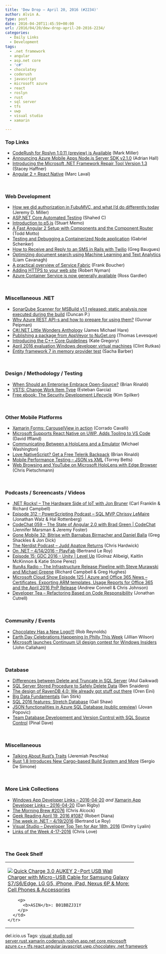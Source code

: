 ```yaml
---
title: 'Dew Drop – April 20, 2016 (#2234)'
author: Alvin A.
type: post
date: 2016-04-20T11:45:59+00:00
url: /2016/04/20/dew-drop-april-20-2016-2234/
categories:
  - Daily Links
  - Development
tags:
  - .net framework
  - angular
  - asp.net core
  - 'c#'
  - chocolatey
  - coderush
  - javascript
  - microsoft azure
  - react
  - roslyn
  - rust
  - sql server
  - tfs
  - uwp
  - visual studio
  - xamarin

---
```

### <a name="top"></a>Top Links

  * <a href="https://community.devexpress.com:443/blogs/markmiller/archive/2016/04/19/coderush-for-roslyn-1-0-11-preview-is-available.aspx" target="_blank">CodeRush for Roslyn 1.0.11 (preview) is Available</a> (Mark Miller)
  * <a href="https://azure.microsoft.com/blog/announcing-azure-mobile-apps-node-js-server-sdk-v2-1-0/" target="_blank">Announcing Azure Mobile Apps Node.js Server SDK v2.1.0</a> (Adrian Hall)
  * <a href="https://blogs.msdn.microsoft.com/dotnet/2016/04/19/introducing-the-microsoft-net-framework-repair-tool-version-1-3/" target="_blank">Introducing the Microsoft .NET Framework Repair Tool Version 1.3</a> (Stacey Haffner)
  * <a href="http://angularjs.blogspot.com/2016/04/angular-2-react-native.html" target="_blank">Angular 2 + React Native</a> (Marc Laval)

&nbsp;

### <a name="web"></a>Web Development

  * <a href="https://jeremydmiller.com/2016/04/19/how-we-did-authorization-in-fubumvc-and-what-id-do-differently-today/" target="_blank">How we did authorization in FubuMVC, and what I’d do differently today</a> (Jeremy D. Miller)
  * <a href="http://wakeupandcode.com/asp-net-core-testing/" target="_blank">ASP.NET Core Automated Testing</a> (Shahed C)
  * <a href="http://code.tutsplus.com/tutorials/introduction-to-p5js--cms-25665" target="_blank">Introduction to p5.js</a> (Stuart Memo)
  * <a href="http://developer.telerik.com/content-types/tutorials/super-fast-setup-angular-2-components-component-router/" target="_blank">A Fast Angular 2 Setup with Components and the Component Router</a> (Todd Motto)
  * <a href="http://feedproxy.google.com/~r/LosTechies/~3/TBRQL_kWRa8/" target="_blank">Testing and Debugging a Containerized Node application</a> (Gabriel Schenker)
  * <a href="http://twilioinc.wpengine.com/2016/04/receive-and-reply-to-sms-in-rails.html" target="_blank">How to Receive and Reply to an SMS in Rails with Twilio</a> (Greg Baugues)
  * <a href="https://azure.microsoft.com/blog/optimizing-document-search-using-machine-learning-text-analytics/" target="_blank">Optimizing document search using Machine Learning and Text Analytics</a> (Liam Cavanagh)
  * <a href="http://www.frankysnotes.com/2016/04/a-practical-overview-of-service-fabric.html" target="_blank">A practical overview of Service Fabric</a> (Frank Boucher)
  * <a href="http://feedproxy.google.com/~r/robertnyman/~3/EJs-6UocxWk/" target="_blank">Adding HTTPS to your web site</a> (Robert Nyman)
  * <a href="https://azure.microsoft.com/blog/azure-container-service-is-now-generally-available/" target="_blank">Azure Container Service is now generally available</a> (Ross Gardler)

&nbsp;

### <a name="dotnet"></a>Miscellaneous .NET

  * <a href="https://blogs.msdn.microsoft.com/visualstudioalm/2016/04/20/sonarqube-scanner-for-msbuild-v1-1-released-static-analysis-now-executed-during-the-build-2/" target="_blank">SonarQube Scanner for MSBuild v1.1 released: static analysis now executed during the build</a> (Duncan P.)
  * <a href="http://feedproxy.google.com/~r/gunnarpeipman/~3/lPtTa9a1KK4/" target="_blank">Why Azure REST API-s and how to prepare for using them?</a> (Gunnar Peipman)
  * <a href="http://feedproxy.google.com/~r/BlackRabbitCoder/~3/8PtQW9p9qbk/c.net-little-wonders-anthology.aspx" target="_blank">C#/.NET Little Wonders Anthology</a> (James Michael Hare)
  * <a href="http://www.thomaslevesque.com/2016/04/20/publishing-a-package-from-appveyor-to-nuget-org/" target="_blank">Publishing a package from AppVeyor to NuGet.org</a> (Thomas Levesque)
  * <a href="https://visualstudiomagazine.com/articles/2016/04/19/intro-to-cpp-core-guidelines.aspx" target="_blank">Introducing the C++ Core Guidelines</a> (Kate Gregory)
  * <a href="https://blogs.windows.com/buildingapps/2016/04/19/april-2016-evaluation-windows-developer-virtual-machines/?WT.mc_id=DX_MVP4025064" target="_blank">April 2016 evaluation Windows developer virtual machines</a> (Clint Rutkas)
  * <a href="https://sachabarbs.wordpress.com/2016/04/19/entity-framework-7-in-memory-provider-test/" target="_blank">Entity framework 7 in memory provider test</a> (Sacha Barber)

&nbsp;

### <a name="design"></a>Design / Methodology / Testing

  * <a href="https://www.progress.com/blogs/when-should-an-enterprise-embrace-open-source" target="_blank">When Should an Enterprise Embrace Open-Source?</a> (Brian Rinaldi)
  * <a href="http://www.almguide.com/2016/04/vsts-change-work-item-type/" target="_blank">VSTS: Change Work Item Type</a> (Esteban Garcia)
  * <a href="https://blogs.msdn.microsoft.com/microsoft_press/2016/04/19/free-ebook-the-security-development-lifecycle/" target="_blank">Free ebook: The Security Development Lifecycle</a> (Kim Spilker)

&nbsp;

### <a name="mobile"></a>Other Mobile Platforms

  * <a href="http://codeworks.it/blog/?p=444" target="_blank">Xamarin Forms: CarouselView in action</a> (Corrado Cavalli)
  * <a href="https://www.infoq.com/news/2016/04/react-native-uwp-vs-code?utm_campaign=infoq_content&utm_source=infoq&utm_medium=feed&utm_term=global" target="_blank">Microsoft Supports React Native on UWP, Adds Tooling to VS Code</a> (David Iffland)
  * <a href="http://hololenshelpwebsite.com/Blog/EntryId/1010/Communicating-Between-a-HoloLens-and-a-Emulator" target="_blank">Communicating Between a HoloLens and a Emulator</a> (Michael Washington)
  * <a href="http://developer.telerik.com/announcements/love-nativescript-get-free-telerik-backpack/" target="_blank">Love NativeScript? Get a Free Telerik Backpack</a> (Brian Rinaldi)
  * <a href="http://www.infragistics.com/community/blogs/torrey-betts/archive/2016/04/19/mobile-performance-testing-json-vs-xml.aspx" target="_blank">Mobile Performance Testing &#8211; JSON vs XML</a> (Torrey Betts)
  * <a href="https://buildhololens.com/2016/04/19/web-browsing-and-youtube-on-microsoft-hololens-with-edge-browser/" target="_blank">Web Browsing and YouTube on Microsoft HoloLens with Edge Browser</a> (Chris Pietschmann)

&nbsp;

### <a name="podcasts"></a>Podcasts / Screencasts / Videos

  * <a href="http://www.dotnetrocks.com/default.aspx?ShowNum=1285" target="_blank">.NET Rocks! &#8211; The Hardware Side of IoT with Jon Bruner</a> (Carl Franklin & Richard Campbell)
  * <a href="http://feedproxy.google.com/~r/Powerscripting/~3/kqtNCPBXkbI/episode-312-powerscripting-podcast-sql-mvp-chrissy-lemaire" target="_blank">Episode 312 &#8211; PowerScripting Podcast &#8211; SQL MVP Chrissy LeMaire</a> (Jonathan Walz & Hal Rottenberg)
  * <a href="https://channel9.msdn.com/Shows/codechat/059?WT.mc_id=DX_MVP4025064" target="_blank">CodeChat 059 &#8211; The State of Angular 2.0 with Brad Green | CodeChat</a> (Jennifer Marsman & Jeremy Foster)
  * <a href="http://gonemobile.io/blog/e0032-bitrise.with.barnabas.birmacher.and.daniel.balla/" target="_blank">Gone Mobile 32: Bitrise with Barnabas Birmacher and Daniel Balla</a> (Greg Shackles & Jon Dick)
  * <a href="http://nerdist.libsyn.com/judd-apatow-returns" target="_blank">The Nerdist Podcast &#8211; Judd Apatow Returns</a> (Chris Hardwick)
  * <a href="https://blogs.msdn.microsoft.com/dotnet/2016/04/19/on-net-4142016-playfab/" target="_blank">On .NET – 4/14/2016 – PlayFab</a> (Bertrand Le Roy)
  * <a href="https://channel9.msdn.com/Shows/Level-Up/Episode-15-GDC-2016-Unity?WT.mc_id=DX_MVP4025064" target="_blank">Episode 15: GDC 2016 &#8211; Unity | Level Up</a> (Golnaz Alibeigi, Kaitlin McKinnon & Katie Stone Perez)
  * <a href="http://feedproxy.google.com/~r/RunaAsRadioWma/~3/CmBPfTNB9Xw/default.aspx" target="_blank">RunAs Radio &#8211; The Infrastructure Release Pipeline with Steve Murawski and Michael Greene</a> (Richard Campbell & Greg Hughes)
  * <a href="http://feeds.microsoftcloudshow.com/~r/microsoftcloudshowepisodes/~3/b-GD0sFAFVw/125-azure-office-365-news-certificates-exporting-arm-templates-usage-reports-for-office-365-and-the-april-2016-pnp-release" target="_blank">Microsoft Cloud Show Episode 125 | Azure and Office 365 News &#8211; Certificates, Exporting ARM templates, Usage Reports for Office 365 and the April 2016 PnP Release</a> (Andrew Connell & Chris Johnson)
  * <a href="http://feedproxy.google.com/~r/DeveloperTea/~3/IoJgnzjY76Y/35739-refactoring-based-on-code-responsibility" target="_blank">Developer Tea &#8211; Refactoring Based on Code Responsibility</a> (Jonathan Cutrell)

&nbsp;

### <a name="events"></a>Community / Events

  * <a href="http://feedproxy.google.com/~r/robz/~3/nC9sHZEQtwE/chocolatey-has-a-new-logo.aspx" target="_blank">Chocolatey Has a New Logo!!!</a> (Rob Reynolds)
  * <a href="http://www.uwishunu.com/2016/04/earth-day/" target="_blank">Earth Day Celebrations Happening In Philly This Week</a> (Jillian Wilson)
  * <a href="http://feedproxy.google.com/~r/wmexperts/~3/CihV9uOlAQs/microsoft-launches-continuum-ui-design-contest-windows-insiders" target="_blank">Microsoft launches Continuum UI design contest for Windows Insiders</a> (John Callaham)

&nbsp;

### <a name="sql"></a>Database

  * <a href="http://feedproxy.google.com/~r/MSSQLTips-LatestSqlServerTips/~3/B4eauf6c6jE/tip.asp" target="_blank">Differences between Delete and Truncate in SQL Server</a> (Atul Gaikwad)
  * <a href="http://feedproxy.google.com/~r/MSSQLTips-LatestSqlServerTips/~3/SvNsIdRJ96E/tip.asp" target="_blank">SQL Server Stored Procedure to Safely Delete Data</a> (Ben Snaidero)
  * <a href="http://feedproxy.google.com/~r/AyendeRahien/~3/tZhk85ZFS_0/the-design-of-ravendb-4-0-we-already-got-stuff-out-there" target="_blank">The design of RavenDB 4.0: We already got stuff out there</a> (Oren Eini)
  * <a href="http://www.i-programmer.info/bookreviews/218-data-science/9655-big-data-fundamentals.html" target="_blank">Big Data Fundamentals</a> (Ian Stirk)
  * <a href="http://www.sqlservercentral.com/blogs/sqlinthewild/2016/04/19/sql-2016-features-stretch-database/" target="_blank">SQL 2016 features: Stretch Database</a> (Gail Shaw)
  * <a href="https://azure.microsoft.com/blog/json-functionalities-in-azure-sql-database-public-preview/" target="_blank">JSON functionalities in Azure SQL Database (public preview)</a> (Jovan Popovic)
  * <a href="http://blog.sqlauthority.com/2016/04/20/team-database-development-version-control-sql-source-control/" target="_blank">Team Database Development and Version Control with SQL Source Control</a> (Pinal Dave)

&nbsp;

### <a name="misc"></a>Miscellaneous

  * <a href="http://feedproxy.google.com/~r/facility9/~3/Jr1Yj_ArAnI/" target="_blank">Talking About Rust’s Traits</a> (Jeremiah Peschka)
  * <a href="http://www.infoq.com/news/2016/04/rust-18-released?utm_campaign=infoq_content&utm_source=infoq&utm_medium=feed&utm_term=global" target="_blank">Rust 1.8 Introduces New Cargo-based Build System and More</a> (Sergio De Simone)

&nbsp;

### <a name="links"></a>More Link Collections

  * <a href="http://windowsappdev.com/2016/04/windows-app-developer-links-2016-04-20/" target="_blank">Windows App Developer Links &#8211; 2016-04-20</a> _and_ <a href="http://allaboutxamarin.com/2016/04/xamarin-app-developer-links-2016-04-20/" target="_blank">Xamarin App Developer Links &#8211; 2016-04-20</a> (Dan Rigby)
  * <a href="http://feedproxy.google.com/~r/ReflectivePerspective/~3/_H5OEW_DXCQ/" target="_blank">The Morning Brew #2076</a> (Chris Alcock)
  * <a href="http://feeds.regulargeek.com/~r/RegularGeek/~3/V4GQ8WeOXvE/" target="_blank">Geek Reading April 19, 2016 #1087</a> (Robert Diana)
  * <a href="https://blogs.msdn.microsoft.com/dotnet/2016/04/19/the-week-in-net-4192016/" target="_blank">The week in .NET – 4/19/2016</a> (Bertrand Le Roy)
  * <a href="http://www.lyalin.com/2016/04/19/visual-studio-developer-top-ten-for-apr-18th-2016-2/" target="_blank">Visual Studio – Developer Top Ten for Apr 18th, 2016</a> (Dmitry Lyalin)
  * <a href="http://www.love2dev.com/#!article/Links-of-the-Week-4-17-2016" target="_blank">Links of the Week 4-17-2016</a> (Chris Love)

&nbsp;

### <a name="shelf"></a>The Geek Shelf

<div id="scid:7dc1bd33-94bd-46fd-a20b-0131235bcd47:7f653736-c580-4370-a0af-2d39d38818b7" class="wlWriterEditableSmartContent" style="float: none; padding-bottom: 0px; padding-top: 0px; padding-left: 0px; margin: 0px; display: inline; padding-right: 0px">
  <table cellspacing="0" cellpadding="2" width="400" border="0" unselectable="on">
    <tr>
      <td valign="top" width="400">
        <p>
          <a title="Quick Charge 3.0 AUKEY 2-Port USB Wall Charger with Micro-USB Cable for Samsung Galaxy S7/S6/Edge, LG G5, iPhone, iPad, Nexus 6P & More: Cell Phones & Accessories" href="http://www.amazon.com/exec/obidos/ASIN/B01BBZJ31Y/amavin-20"><img data-recalc-dims="1" decoding="async" src="https://i0.wp.com/images.amazon.com/images/P/B01BBZJ31Y.01.MZZZZZZZ.jpg?w=660" border="0" align="left" style="float:left" />Quick Charge 3.0 AUKEY 2-Port USB Wall Charger with Micro-USB Cable for Samsung Galaxy S7/S6/Edge, LG G5, iPhone, iPad, Nexus 6P & More: Cell Phones & Accessories</a>
        </p>
        
        <p>
          <b>ASIN</b>: B01BBZJ31Y
        </p>
      </td>
    </tr>
  </table>
</div>

<div id="scid:0767317B-992E-4b12-91E0-4F059A8CECA8:ffb64049-d5b0-4447-a808-736965e6fe60" class="wlWriterEditableSmartContent" style="float: none; padding-bottom: 0px; padding-top: 0px; padding-left: 0px; margin: 0px; display: inline; padding-right: 0px">
  del.icio.us Tags: <a href="http://del.icio.us/popular/visual+studio" rel="tag">visual studio</a>,<a href="http://del.icio.us/popular/sql+server" rel="tag">sql server</a>,<a href="http://del.icio.us/popular/rust" rel="tag">rust</a>,<a href="http://del.icio.us/popular/xamarin" rel="tag">xamarin</a>,<a href="http://del.icio.us/popular/coderush" rel="tag">coderush</a>,<a href="http://del.icio.us/popular/roslyn" rel="tag">roslyn</a>,<a href="http://del.icio.us/popular/asp.net+core" rel="tag">asp.net core</a>,<a href="http://del.icio.us/popular/microsoft+azure" rel="tag">microsoft azure</a>,<a href="http://del.icio.us/popular/c%2b%2b" rel="tag">c++</a>,<a href="http://del.icio.us/popular/tfs" rel="tag">tfs</a>,<a href="http://del.icio.us/popular/react" rel="tag">react</a>,<a href="http://del.icio.us/popular/angular" rel="tag">angular</a>,<a href="http://del.icio.us/popular/javascript" rel="tag">javascript</a>,<a href="http://del.icio.us/popular/uwp" rel="tag">uwp</a>,<a href="http://del.icio.us/popular/chocolatey" rel="tag">chocolatey</a>,<a href="http://del.icio.us/popular/.net+framework" rel="tag">.net framework</a>
</div>